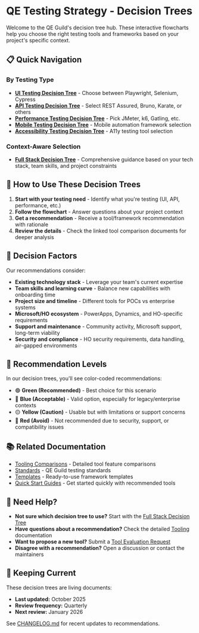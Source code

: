 # QE Testing Strategy - Decision Trees

Welcome to the QE Guild's decision tree hub. These interactive flowcharts help you choose the right testing tools and frameworks based on your project's specific context.

## 📋 Quick Navigation

### By Testing Type
- **[UI Testing Decision Tree](./ui-testing-decision.md)** - Choose between Playwright, Selenium, Cypress
- **[API Testing Decision Tree](./api-testing-decision.md)** - Select REST Assured, Bruno, Karate, or others
- **[Performance Testing Decision Tree](./performance-decision.md)** - Pick JMeter, k6, Gatling, etc.
- **[Mobile Testing Decision Tree](./mobile-decision.md)** - Mobile automation framework selection
- **[Accessibility Testing Decision Tree](./accessibility-decision.md)** - A11y testing tool selection

### Context-Aware Selection
- **[Full Stack Decision Tree](./full-stack-decision.md)** - Comprehensive guidance based on your tech stack, team skills, and project constraints

## 🎯 How to Use These Decision Trees

1. **Start with your testing need** - Identify what you're testing (UI, API, performance, etc.)
2. **Follow the flowchart** - Answer questions about your project context
3. **Get a recommendation** - Receive a tool/framework recommendation with rationale
4. **Review the details** - Check the linked tool comparison documents for deeper analysis

## 🔑 Decision Factors

Our recommendations consider:

- **Existing technology stack** - Leverage your team's current expertise
- **Team skills and learning curve** - Balance new capabilities with onboarding time
- **Project size and timeline** - Different tools for POCs vs enterprise systems
- **Microsoft/HO ecosystem** - PowerApps, Dynamics, and HO-specific requirements
- **Support and maintenance** - Community activity, Microsoft support, long-term viability
- **Security and compliance** - HO security requirements, data handling, air-gapped environments

## 🚦 Recommendation Levels

In our decision trees, you'll see color-coded recommendations:

- 🟢 **Green (Recommended)** - Best choice for this scenario
- 🔵 **Blue (Acceptable)** - Valid option, especially for legacy/enterprise contexts
- 🟡 **Yellow (Caution)** - Usable but with limitations or support concerns
- 🔴 **Red (Avoid)** - Not recommended due to security, support, or compatibility issues

## 📚 Related Documentation

- [Tooling Comparisons](/docs/tooling/) - Detailed tool feature comparisons
- [Standards](/docs/standards/) - QE Guild testing standards
- [Templates](/templates/) - Ready-to-use framework templates
- [Quick Start Guides](./quick-start-guides/) - Get started quickly with recommended tools

## 🤝 Need Help?

- **Not sure which decision tree to use?** Start with the [Full Stack Decision Tree](./full-stack-decision.md)
- **Have questions about a recommendation?** Check the detailed [Tooling](/docs/tooling/) documentation
- **Want to propose a new tool?** Submit a [Tool Evaluation Request](/.github/ISSUE_TEMPLATE/tool_evaluation.yml)
- **Disagree with a recommendation?** Open a discussion or contact the maintainers

## 🔄 Keeping Current

These decision trees are living documents:
- **Last updated:** October 2025
- **Review frequency:** Quarterly
- **Next review:** January 2026

See [CHANGELOG.md](/CHANGELOG.md) for recent updates to recommendations.
